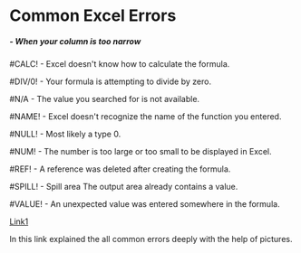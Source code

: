 # Common Excel Errors

 #####	- When your column is too narrow 
 
  #CALC!	- Excel doesn't know how to calculate the formula.
  
  #DIV/0!	- Your formula is attempting to divide by zero.
  
  #N/A	-  The value you searched for is not available.
  
  #NAME!	- Excel doesn't recognize the name of the function you entered.
  
  #NULL!	- Most likely a type 0.
  
  #NUM!	- The number is too large or too small to be displayed in Excel.
  
  #REF!	- A reference was deleted after creating the formula.
  
  #SPILL!	- Spill area	The output area already contains a value.
  
  #VALUE!	- An unexpected value was entered somewhere in the formula.
  

[Link1](https://www.goskills.com/Excel/Resources/Excel-errors#:~:text=Common%20Excel%20errors%20include%20%23DIV,Evaluate%20Formula%20and%20Error%20Checking.)

In this link explained the all common errors deeply with the help of pictures.
